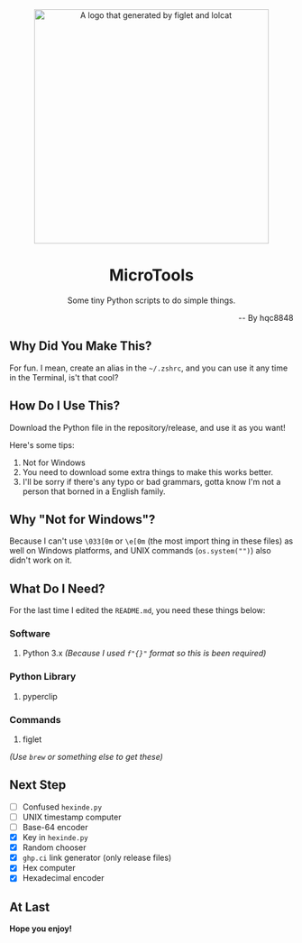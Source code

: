 <div align="center">
<img width="416" alt="A logo that generated by figlet and lolcat" src="https://github.com/user-attachments/assets/2a853fd1-471c-4162-af8b-d5d8eebdcd80">
<h1>MicroTools</h1>
<p>Some tiny Python scripts to do simple things.</p>
</div>
<div align="right">
<p>-- By hqc8848</p>
</div>

## Why Did You Make This?

For fun. I mean, create an alias in the `~/.zshrc`, and you can use it any time in the Terminal, is't that cool?

## How Do I Use This?

Download the Python file in the repository/release, and use it as you want!

Here's some tips:

1. Not for Windows
2. You need to download some extra things to make this works better.
3. I'll be sorry if there's any typo or bad grammars, gotta know I'm not a person that borned in a English family.

## Why "Not for Windows"?

Because I can't use `\033[0m` or `\e[0m` (the most import thing in these files) as well on Windows platforms, and UNIX commands (`os.system("")`) also didn't work on it.

## What Do I Need?

For the last time I edited the `README.md`, you need these things below:

### Software

1. Python 3.x *(Because I used `f"{}"` format so this is been required)*

### Python Library

1. pyperclip

### Commands

1. figlet

*(Use `brew` or something else to get these)*

## Next Step

- [ ] Confused `hexinde.py`
- [ ] UNIX timestamp computer
- [ ] Base-64 encoder
- [x] Key in `hexinde.py`
- [x] Random chooser
- [x] `ghp.ci` link generator (only release files)
- [x] Hex computer
- [x] Hexadecimal encoder

## At Last

**Hope you enjoy!**
